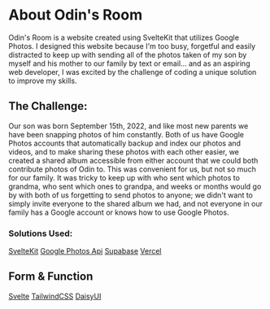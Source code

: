 # About Odin's Room

Odin's Room is a website created using SvelteKit that utilizes Google Photos. I designed this website because I'm too busy, forgetful and easily distracted to keep up with sending all of the photos taken of my son by myself and his mother to our family by text or email... and as an aspiring web developer, I was excited by the challenge of coding a unique solution to improve my skills.

## The Challenge:

Our son was born September 15th, 2022, and like most new parents we have been snapping photos of him constantly. Both of us have Google Photos accounts that automatically backup and index our photos and videos, and to make sharing these photos with each other easier, we created a shared album accessible from either account that we could both contribute photos of Odin to. This was convenient for us, but not so much for our family. It was tricky to keep up with who sent which photos to grandma, who sent which ones to grandpa, and weeks or months would go by with both of us forgetting to send photos to anyone; we didn't want to simply invite everyone to the shared album we had, and not everyone in our family has a Google account or knows how to use Google Photos.

### Solutions Used:

[SvelteKit](https://kit.svelte.dev)
[Google Photos Api](https://photos.google.com)
[Supabase](https://supabase.com)
[Vercel](https://vercel.com)

## Form & Function

[Svelte](https://svelte.dev)
[TailwindCSS](https://tailwindcss.com)
[DaisyUI](https://daisyui.com)